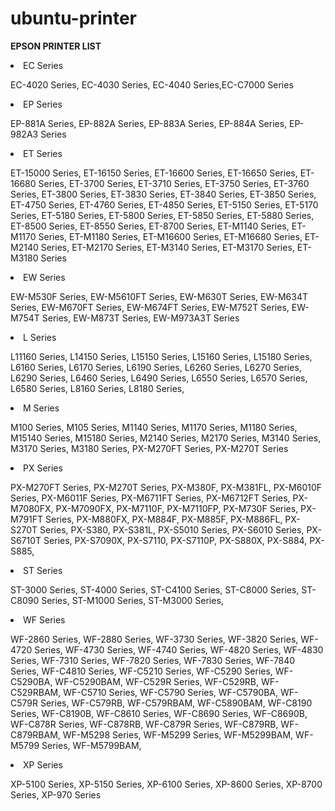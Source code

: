 # ubuntu-printer
<b>EPSON PRINTER LIST</b>
 <li> EC Series </li>
    <p>EC-4020 Series, EC-4030 Series, EC-4040 Series,EC-C7000 Series</p>
    
 <li> EP Series </li>
    <p>EP-881A Series, EP-882A Series, EP-883A Series, EP-884A Series, EP-982A3 Series</p>
  
 <li> ET Series </li>
    <p> ET-15000 Series, ET-16150 Series, ET-16600 Series, ET-16650 Series, ET-16680 Series, ET-3700 Series, ET-3710 Series, ET-3750 Series, ET-3760 Series, ET-3800 Series, ET-3830 Series, ET-3840 Series, ET-3850 Series, ET-4750 Series, ET-4760 Series, ET-4850 Series, ET-5150 Series, ET-5170 Series, ET-5180 Series, ET-5800 Series, ET-5850 Series, ET-5880 Series, ET-8500 Series, ET-8550 Series, ET-8700 Series, ET-M1140 Series, ET-M1170 Series, ET-M1180 Series, ET-M16600 Series, ET-M16680 Series, ET-M2140 Series, ET-M2170 Series, ET-M3140 Series, ET-M3170 Series, ET-M3180 Series</p>   
   
 <li> EW Series </li>
    <p> EW-M530F Series, EW-M5610FT Series, EW-M630T Series, EW-M634T Series, EW-M670FT Series, EW-M674FT Series, EW-M752T Series, EW-M754T Series, EW-M873T Series, EW-M973A3T Series</p> 
    
  <li> L Series </li>
    <p> L11160 Series, L14150 Series, L15150 Series, L15160 Series, L15180 Series, L6160 Series, L6170 Series, L6190 Series, L6260 Series, L6270 Series, L6290 Series, L6460 Series, L6490 Series, L6550 Series, L6570 Series, L6580 Series, L8160 Series, L8180 Series,</p>
    
  <li> M Series </li>
    <p> M100 Series, M105 Series, M1140 Series, M1170 Series, M1180 Series, M15140 Series, M15180 Series, M2140 Series, M2170 Series, M3140 Series, M3170 Series, M3180 Series, PX-M270FT Series, PX-M270T Series </p>
 
  <li> PX Series </li> 
   <p> PX-M270FT Series, PX-M270T Series, PX-M380F, PX-M381FL, PX-M6010F Series, PX-M6011F Series, PX-M6711FT Series, PX-M6712FT Series, PX-M7080FX, PX-M7090FX, PX-M7110F, PX-M7110FP, PX-M730F Series, PX-M791FT Series, PX-M880FX, PX-M884F, PX-M885F, PX-M886FL, PX-S270T Series, PX-S380, PX-S381L, PX-S5010 Series, PX-S6010 Series, PX-S6710T Series, PX-S7090X, PX-S7110, PX-S7110P, PX-S880X, PX-S884, PX-S885,</p>
   
 <li> ST Series </li>
  <p> ST-3000 Series, ST-4000 Series, ST-C4100 Series, ST-C8000 Series, ST-C8090 Series, ST-M1000 Series, ST-M3000 Series,</p>
  
 <li> WF Series </li>
  <p> WF-2860 Series, WF-2880 Series, WF-3730 Series, WF-3820 Series, WF-4720 Series, WF-4730 Series, WF-4740 Series, WF-4820 Series, WF-4830 Series, WF-7310 Series, WF-7820 Series, WF-7830 Series, WF-7840 Series, WF-C4810 Series, WF-C5210 Series, WF-C5290 Series, WF-C5290BA, WF-C5290BAM, WF-C529R Series, WF-C529RB, WF-C529RBAM, WF-C5710 Series, WF-C5790 Series, WF-C5790BA, WF-C579R Series, WF-C579RB, WF-C579RBAM, WF-C5890BAM, WF-C8190 Series, WF-C8190B, WF-C8610 Series, WF-C8690 Series, WF-C8690B, WF-C878R Series, WF-C878RB, WF-C879R Series, WF-C879RB, WF-C879RBAM, WF-M5298 Series, WF-M5299 Series, WF-M5299BAM, WF-M5799 Series, WF-M5799BAM, </p>
  
 <li> XP Series </li>
  <p> XP-5100 Series, XP-5150 Series, XP-6100 Series, XP-8600 Series, XP-8700 Series, XP-970 Series </p>
